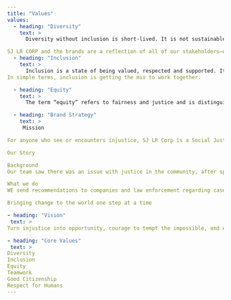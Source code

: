```yaml
---
title: "Values"
values:
  - heading: "Diversity"
    text: >
      Diversity without inclusion is short-lived. It is not sustainable and improves a company’s image, but not the culture and careers of associates. For this reason, Social Justice LR Corp. deliberately chose to frame our journey as Inclusion and Diversity. We are a wonderful company. We care about the safety and well-being of our people and communities. That is REAL.

SJ LR CORP and the brands are a reflection of all of our stakeholders—different ages, abilities, genders, cultures, sexual orientations and identities, and races.
  - heading: "Inclusion"
    text: >
      Inclusion is a state of being valued, respected and supported. It’s about focusing on the needs of every individual and ensuring the right conditions are in place for each person to achieve his or her full potential. Inclusion should be reflected in an organization’s culture, practices and relationships that are in place to support a diverse workforce. Inclusion is the process of creating a working culture and environment that recognizes, appreciates, and effectively utilizes the talents, skills, and perspectives of every employee; uses employee skills to achieve the agency’s objectives and mission; connects each employee to the organization; and encourages collaboration, flexibility, and fairness. We define inclusion as a set of behaviors (culture) that encourages employees to feel valued for their unique qualities and experience a sense of belonging.
In simple terms, inclusion is getting the mix to work together.

  - heading: "Equity"
    text: >
      The term “equity” refers to fairness and justice and is distinguished from equality: Whereas equality means providing the same to all, equity means recognizing that we do not all start from the same place and must acknowledge and make adjustments to imbalances. The process is ongoing, requiring us to identify and overcome intentional and unintentional barriers arising from bias or systemic structures.

  - heading: "Brand Strategy"
    text: >
     Mission

For anyone who see or encounters injustice, SJ LR Corp is a Social Justice Support Center that Brings justice and rules to many of places.

Our Story

Background
Our team saw there was an issue with justice in the community, after spending hours talking with leaders of the town we sought to bring Social Justice LR Corp into the world. We created this corporation to better the world and town with justice for human rights and sake

What we do
WE send recommendations to companies and law enforcement regarding cases we get from outside people. WE support them around the clock with injustice.

Bringing change to the world one step at a time

- heading: "Vision"
 text: >
Turn injustice into opportunity, courage to tempt the impossible, and embrace the strange.

- heading: "Core Values"
 text: >
Diversity
Inclusion
Equity
Teamwork
Good Citizenship
Respect for Humans
---
```

